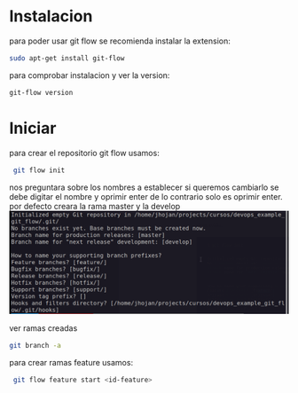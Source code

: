 # Instalacion
para poder usar git flow se recomienda instalar la extension:

```bash
sudo apt-get install git-flow
```

para comprobar instalacion y ver la version:
```bash
git-flow version
```

# Iniciar
para crear el repositorio git flow usamos:
```bash
 git flow init
```
nos preguntara sobre los nombres a establecer si queremos cambiarlo se debe digitar el nombre y oprimir enter de lo contrario solo
es oprimir enter. por defecto creara la rama master y la develop
![create-git-flow.png](assets%2Fcreate-git-flow.png)

ver ramas creadas
```bash
git branch -a
```

para crear ramas feature usamos:
```bash
 git flow feature start <id-feature>
```
